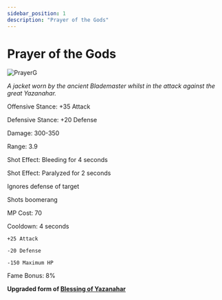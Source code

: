 ```yaml
---
sidebar_position: 1
description: "Prayer of the Gods"
---
```


# Prayer of the Gods

![PrayerG](https://vwiki.valorserver.com/api/item/picture/prayer%20of%20the%20gods)

<i>A jacket worn by the ancient Blademaster whilst in the attack against the great Yazanahar.</i>

Offensive Stance: +35 Attack

Defensive Stance: +20 Defense

Damage: 300-350

Range: 3.9

Shot Effect: Bleeding for 4 seconds

Shot Effect: Paralyzed for 2 seconds

Ignores defense of target

Shots boomerang

MP Cost: 70

Cooldown: 4 seconds

    +25 Attack
    
    -20 Defense
    
    -150 Maximum HP
    
Fame Bonus: 8%

**Upgraded form of [Blessing of Yazanahar](https://wiki.valorserver.com/docs/items/abilities/jackets/ut/blessing_of_yazanahar)**
